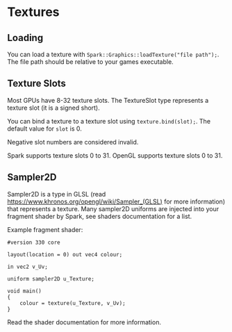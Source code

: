 # Textures

## Loading
You can load a texture with `Spark::Graphics::loadTexture("file path");`.
The file path should be relative to your games executable.

## Texture Slots
Most GPUs have 8-32 texture slots.
The TextureSlot type represents a texture slot (it is a signed short).

You can bind a texture to a texture slot using `texture.bind(slot);`.
The default value for `slot` is 0.

Negative slot numbers are considered invalid.

Spark supports texture slots 0 to 31.
OpenGL supports texture slots 0 to 31.

## Sampler2D
Sampler2D is a type in GLSL (read https://www.khronos.org/opengl/wiki/Sampler_(GLSL) for more information) that represents a texture.
Many sampler2D uniforms are injected into your fragment shader by Spark, see shaders documentation for a list.

Example fragment shader:
```
#version 330 core

layout(location = 0) out vec4 colour;

in vec2 v_Uv;

uniform sampler2D u_Texture;

void main()
{
	colour = texture(u_Texture, v_Uv);
}
```

Read the shader documentation for more information.